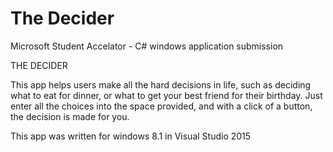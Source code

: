 # The Decider
Microsoft Student Accelator - C# windows application submission

THE DECIDER

This app helps users make all the hard decisions in life, such as deciding what to eat for dinner, or what to get your best friend for their birthday.
Just enter all the choices into the space provided, and with a click of a button, the decision is made for you.

This app was written for windows 8.1 in Visual Studio 2015

